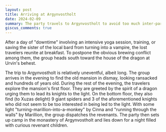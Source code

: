```yaml
---
layout: post
title: Arriving at Argynvostholt
date: 2024-02-09
summary: The party travels to Argynvostholt to avoid too much inter-party conflict.
giscus_comments: true
---
```


After a day of "downtime" involving an intensive yoga session, training, or saving the sister of the local bard from turning into a vampire, the lost travelers reunite at breakfast. To postpone the obvious brewing conflict among them, the group heads south toward the house of the dragon at Urvin's behest.

The trip to Argynvostholt is relatively uneventful, albeit long. The group arrives in the evening to find the old mansion in dismay, looking ransacked and hundreds of years old.
During the rest of the evening, the travelers explore the mansion's first floor. They are greeted by the spirit of a dragon urging them to lead its knights to the light. On the bottom floor, they also find (to Xuzas delight) 9 giant spiders and 3 of the aforementioned knights who did not seem to be too interested in being led to the light. With some light "turning-marillion-into-a-monkey" by Cinna and "running through the walls" by Marillion, the group dispatches the revenants. The party then sets up camp in the monastery of Argynvostholt and lies down for a night filled with curious revenant children.
